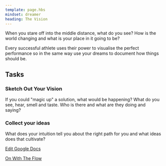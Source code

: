 ```yaml
---
template: page.hbs
mindset: dreamer
heading: The Vision
---
```


When you stare off into the middle distance, what do you see? How is the world changing and what is your place in it going to be?

Every successful athlete uses their power to visualise the perfect performance so in the same way use your dreams to document how things should be. 


## Tasks

### Sketch Out Your Vision

If you could "magic up" a solution, what would be happening? What do you see, hear, smell and taste. Who is there and what are they doing and saying?

### Collect your ideas


What does your intuition tell you about the right path for you and what ideas does that cultivate?

<p class='u-textCenter u-paddingTl'>
  <a class='u-linkBorderBottom' target='_blank' href='https://drive.google.com/#folders/0BzCKEVhwdQRsMG9tZjZ0cHBoZzA'>Edit Google Docs</a>
</p>


<p class='u-textCenter u-paddingTl'>
  <a class='u-linkBorderBottom'  href='/#the-value'>On With The Flow</a>
</p>
